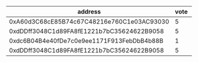 address|vote|timestamp|signature
---|---|---|---
0xA60d3C68cE85B74c67C48216e760C1e03AC93030|5|1614685215|0xe0ae41dfd23427e3b30ec512ec731ba894a5f119698682a4c9e101e6dad6fcf43bd54f8cc2ea86e03fc52a841d4c5d6abf64ab97c2de3da7e14c293b549796271b
0xdDDff3048C1d89FA8fE1221b7bC35624622B9058|5|1614685410|0xb44db0c78e5f6c50623dd65fb42c4a6d6a1ceaeb54d291baab71b431e9b8804a1a0e5fc02775fcef96c77797cde5796600a2ca0f3905ddf146209595ab183f791b
0xdc6B04B4e40fDe7c0e9ee1171F913FebDbB4b88B|1|1614685433|0x7d35cb6af34c4586b1977650f8bca9609348702ca8954f984150a515651d766e316cc6de2a8521f830206e2975bf35475df987337f1e839e86c6c6ab082c50221b
0xdDDff3048C1d89FA8fE1221b7bC35624622B9058|5|1614685472|0xe794e8669b9ada6f0429884bf50f26cee9457a3c5dfc9d348391d7f09bae41ce1c951e5f05595884f0fa2d927608bceeb95f219519cd7f42f5605db79efb14cb1c